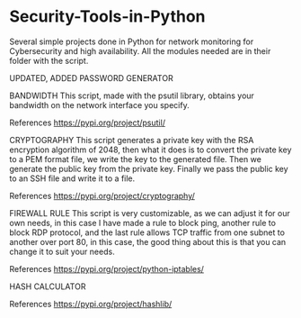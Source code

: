 # Security-Tools-in-Python
Several simple projects done in Python for network monitoring for Cybersecurity and high availability. All the modules needed are in their folder with the script.

UPDATED, ADDED PASSWORD GENERATOR

BANDWIDTH
This script, made with the psutil library, obtains your bandwidth on the network interface you specify.

References
https://pypi.org/project/psutil/

CRYPTOGRAPHY
This script generates a private key with the RSA encryption algorithm of 2048, then what it does is to convert the private key to a PEM format file, we write the key to the generated file. Then we generate the public key from the private key. 
Finally we pass the public key to an SSH file and write it to a file.

References
https://pypi.org/project/cryptography/

FIREWALL RULE
This script is very customizable, as we can adjust it for our own needs, in this case I have made a rule to block ping, another rule to block RDP protocol, and the last rule allows TCP traffic from one subnet to another over port 80, in this case, the good thing about this is that you can change it to suit your needs.

References
https://pypi.org/project/python-iptables/

HASH CALCULATOR


References
https://pypi.org/project/hashlib/



